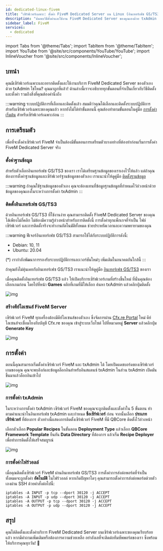 ```yaml
---
id: dedicated-linux-fivem
title: "เซิร์ฟเวอร์เฉพาะ: ตั้งค่า FiveM Dedicated Server บน Linux (อินเทอร์เฟซ GS/TS3)"
description: "ค้นพบวิธีตั้งค่าและใช้งาน FiveM Dedicated Server ของคุณเองด้วย txAdmin เพื่อประสบการณ์เล่นเกมมัลติเพลเยอร์ที่ลื่นไหล → เรียนรู้เพิ่มเติมตอนนี้"
sidebar_label: FiveM
services:
  - dedicated
---
```


import Tabs from '@theme/Tabs';
import TabItem from '@theme/TabItem';
import YouTube from '@site/src/components/YouTube/YouTube';
import InlineVoucher from '@site/src/components/InlineVoucher';




## บทนำ
คุณมีเซิร์ฟเวอร์เฉพาะและอยากติดตั้งและใช้งานบริการ FiveM Dedicated Server ของตัวเองด้วย txAdmin ใช่ไหม? คุณมาถูกที่แล้ว! ด้านล่างนี้เราจะอธิบายทุกขั้นตอนที่จำเป็นเกี่ยวกับวิธีติดตั้งและตั้งค่า รวมถึงสิ่งที่คุณต้องคำนึงถึง

:::warning  ระบบปฏิบัติการที่เลือกและติดตั้งแล้ว
สมมติว่าคุณได้เลือกและติดตั้งระบบปฏิบัติการสำหรับเซิร์ฟเวอร์เฉพาะของคุณแล้ว หากยังไม่ได้ทำขั้นตอนนี้ คุณต้องทำตามขั้นตอนในคู่มือ [การตั้งค่าเริ่มต้น](dedicated-setup.md) สำหรับเซิร์ฟเวอร์เฉพาะก่อน
:::



## การเตรียมตัว

เพื่อที่จะตั้งค่าเซิร์ฟเวอร์ FiveM จำเป็นต้องมีขั้นตอนการเตรียมตัวบางอย่างที่ต้องทำก่อนเริ่มการตั้งค่า FiveM Dedicated Server จริง


### ตั้งค่าฐานข้อมูล

สำหรับตัวเลือกอินเทอร์เฟซ GS/TS3 ของเรา เราได้เตรียมฐานข้อมูลของเราเองไว้ให้แล้ว แต่ถ้าคุณต้องการตั้งค่าฐานข้อมูลและเซิร์ฟเวอร์ฐานข้อมูลของตัวเอง เราแนะนำให้ดูคู่มือ [ติดตั้งฐานข้อมูล](dedicated-linux-databases.md) 

:::warning
ถ้าคุณใช้ฐานข้อมูลของตัวเอง คุณจะต้องแทนที่ข้อมูลฐานข้อมูลที่กำหนดไว้ล่วงหน้าด้วยข้อมูลของคุณเองในระหว่างการตั้งค่า txAdmin
:::



### ติดตั้งอินเทอร์เฟซ GS/TS3
ด้วยอินเทอร์เฟซ GS/TS3 ที่ใช้งานง่าย คุณสามารถติดตั้ง FiveM Dedicated Server ของคุณได้เพียงไม่กี่คลิก ไม่ต้องมีความรู้ล่วงหน้าสำหรับการติดตั้งนี้ การตั้งค่าทุกแพ็กเกจที่จำเป็น ไฟล์เซิร์ฟเวอร์ และการติดตั้งจริงจะทำงานอัตโนมัติทั้งหมด ช่วยประหยัดเวลาและความพยายามของคุณ

:::warning
ฟีเจอร์อินเทอร์เฟซ GS/TS3 สามารถใช้ได้กับระบบปฏิบัติการดังนี้:

- Debian: 10, 11
- Ubuntu: 20.04

(*) เรากำลังพัฒนาการรองรับระบบปฏิบัติการและเวอร์ชันใหม่ๆ เพิ่มเติมในอนาคตอันใกล้นี้
:::

ถ้าคุณยังไม่คุ้นเคยกับอินเทอร์เฟซ GS/TS3 เราแนะนำให้ดูคู่มือ [อินเทอร์เฟซ GS/TS3](dedicated-linux-gs-interface.md) ของเรา

เมื่อคุณติดตั้งอินเทอร์เฟซ GS/TS3 แล้ว ให้เปิดบริการเซิร์ฟเวอร์เกมที่สร้างขึ้นใหม่ ที่นั่นคุณต้องเลือกเกมก่อน โดยไปที่หน้า **Games** คลิกที่เกมที่มีให้เลือก ค้นหา txAdmin แล้วคลิกปุ่มติดตั้ง

![img](https://screensaver01.zap-hosting.com/index.php/s/jJaHrkd7LQAHx46/download)




### สร้างคีย์ไลเซนส์ FiveM Server

เซิร์ฟเวอร์ FiveM ทุกเครื่องต้องมีคีย์ไลเซนส์ของตัวเอง ซึ่งจัดการผ่าน [Cfx.re Portal](http://portal.cfx.re/) ใหม่ คีย์ไลเซนส์จะเชื่อมโยงกับบัญชี Cfx.re ของคุณ เข้าสู่ระบบเว็บไซต์ ไปที่หมวดหมู่ **Server** แล้วคลิกปุ่ม **Generate Key**

![img](https://screensaver01.zap-hosting.com/index.php/s/X6kHcs6o2dcFJqw/preview)



## การตั้งค่า

ตอนนี้คุณสามารถเริ่มตั้งค่าเซิร์ฟเวอร์ FiveM และ txAdmin ได้ โดยเปิดแดชบอร์ดของเซิร์ฟเวอร์เกมของคุณ คุณจะพบลิงก์และข้อมูลล็อกอินสำหรับอินสแตนซ์ txAdmin ในส่วน txAdmin เปิดมันขึ้นมาแล้วล็อกอินเข้าไป

![img](https://screensaver01.zap-hosting.com/index.php/s/W5xoFtgfZkeZFgQ/preview)

### การตั้งค่า txAdmin

ในระหว่างการตั้งค่า txAdmin เซิร์ฟเวอร์ FiveM ของคุณจะถูกติดตั้งและตั้งค่าใน 5 ขั้นตอน ทำตามคำแนะนำในอินเทอร์เฟซ txAdmin และกำหนด **ชื่อเซิร์ฟเวอร์** ก่อน จากนั้นเลือก **ประเภทเซิร์ฟเวอร์** ที่ต้องการ ตัวอย่างนี้แสดงการติดตั้งเซิร์ฟเวอร์ FiveM ที่มี QBCore ติดตั้งไว้ล่วงหน้า

เลือกตัวเลือก **Popular Recipes** ในขั้นตอน **Deployment Type** แล้วเลือก **QBCore Framework Template** ยืนยัน **Data Directory** ที่ต้องการ แล้วเริ่ม **Recipe Deployer** เพื่อทำการติดตั้งให้เสร็จสมบูรณ์

![img](https://screensaver01.zap-hosting.com/index.php/s/i7mSNNs29b6QLjz/download)




### การตั้งค่าไฟร์วอลล์

เมื่อคุณติดตั้งเซิร์ฟเวอร์ FiveM ผ่านอินเทอร์เฟซ GS/TS3 การตั้งค่าการส่งต่อพอร์ตที่จำเป็นทั้งหมดจะถูกตั้งค่า **อัตโนมัติ** ในไฟร์วอลล์ หากเกิดปัญหาใดๆ คุณสามารถตั้งค่าการส่งต่อพอร์ตด้วยตัวเองผ่าน SSH ด้วยคำสั่งต่อไปนี้:

```
iptables -A INPUT -p tcp --dport 30120 -j ACCEPT
iptables -A INPUT -p udp --dport 30120 -j ACCEPT
iptables -A OUTPUT -p tcp --dport 30120 -j ACCEPT
iptables -A OUTPUT -p udp --dport 30120 -j ACCEPT 
```



## สรุป

คุณได้ติดตั้งและตั้งค่าบริการ FiveM Dedicated Server บนเซิร์ฟเวอร์เฉพาะของคุณเรียบร้อยแล้ว หากมีคำถามเพิ่มเติมหรือต้องการความช่วยเหลือ อย่าลังเลที่จะติดต่อทีมซัพพอร์ตของเรา ซึ่งพร้อมให้บริการคุณทุกวัน! 🙂


<InlineVoucher />